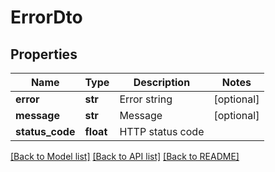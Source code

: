 # ErrorDto

## Properties
Name | Type | Description | Notes
------------ | ------------- | ------------- | -------------
**error** | **str** | Error string | [optional] 
**message** | **str** | Message | [optional] 
**status_code** | **float** | HTTP status code | 

[[Back to Model list]](../README.md#documentation-for-models) [[Back to API list]](../README.md#documentation-for-api-endpoints) [[Back to README]](../README.md)



